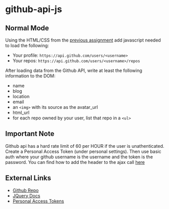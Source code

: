# github-api-js

## Normal Mode

Using the HTML/CSS from the [previous assignment](https://github.com/tiy-lv-python-2016-02/github-remake) add javascript needed to load the following:

- Your profile: `https://api.github.com/users/<username>`
- Your repos: `https://api.github.com/users/<username>/repos`

After loading data from the Github API, write at least the following information to the DOM:

- name
- blog
- location
- email
- an `<img>` with its source as the avatar_url
- html_url
- for each repo owned by your user, list that repo in a `<ul>`

## Important Note
Github api has a hard rate limit of 60 per HOUR if the user is unathenticated.  Create a Personal Access Token (under personal settings).  Then use basic auth where
your github username is the username and the token is the password.  You can find how to add the header to the ajax call [here](http://stackoverflow.com/questions/5507234/how-to-use-basic-auth-and-jquery-and-ajax)

## External Links
* [Github Repo](https://github.com/tiy-lv-python-2016-02/github-api-js)
* [JQuery Docs](https://api.jquery.com/)
* [Personal Access Tokens](https://github.com/settings/tokens)
